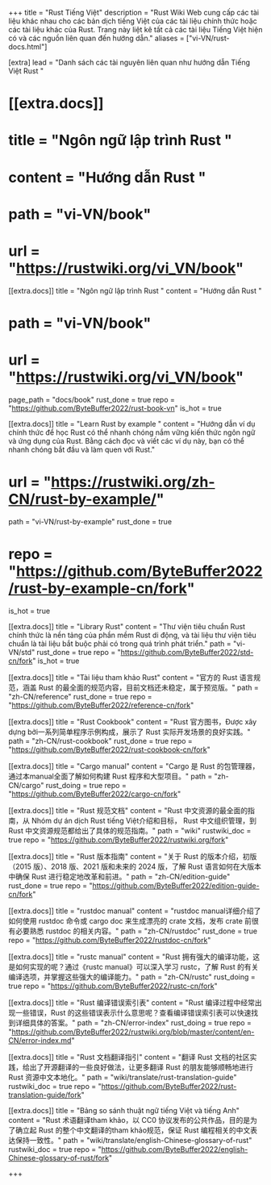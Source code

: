 +++
title = "Rust Tiếng Việt"
description = "Rust Wiki Web cung cấp các tài liệu khác nhau cho các bản dịch tiếng Việt của các tài liệu chính thức hoặc các tài liệu khác của Rust. Trang này liệt kê tất cả các tài liệu Tiếng Việt hiện có và các nguồn liên quan đến hướng dẫn."
aliases = ["vi-VN/rust-docs.html"]

[extra]
lead = "Danh sách các tài nguyên liên quan như hướng dẫn Tiếng Việt Rust "

# [[extra.docs]]
# title = "Ngôn ngữ lập trình Rust "
# content = "Hướng dẫn Rust "
# path = "vi-VN/book"
# url = "https://rustwiki.org/vi_VN/book"

[[extra.docs]]
title = "Ngôn ngữ lập trình Rust "
content = "Hướng dẫn Rust "
# path = "vi-VN/book"
# url = "https://rustwiki.org/vi_VN/book"
page_path = "docs/book"
rust_done = true
repo = "https://github.com/ByteBuffer2022/rust-book-vn"
is_hot = true

[[extra.docs]]
title = "Learn Rust by example "
content = "Hướng dẫn ví dụ chính thức để học Rust có thể nhanh chóng nắm vững kiến ​​thức ngôn ngữ và ứng dụng của Rust. Bằng cách đọc và viết các ví dụ này, bạn có thể nhanh chóng bắt đầu và làm quen với Rust."
# url = "https://rustwiki.org/zh-CN/rust-by-example/"
path = "vi-VN/rust-by-example"
rust_done = true
# repo = "https://github.com/ByteBuffer2022/rust-by-example-cn/fork"
is_hot = true

[[extra.docs]]
title = "Library Rust"
content = "Thư viện tiêu chuẩn Rust chính thức là nền tảng của phần mềm Rust di động, và tài liệu thư viện tiêu chuẩn là tài liệu bắt buộc phải có trong quá trình phát triển."
path = "vi-VN/std"
rust_done = true
repo = "https://github.com/ByteBuffer2022/std-cn/fork"
is_hot = true

[[extra.docs]]
title = "Tài liệu tham khảo Rust"
content = "官方的 Rust 语言规范，涵盖 Rust 的最全面的规范内容，目前文档还未稳定，属于预览版。"
path = "zh-CN/reference"
rust_done = true
repo = "https://github.com/ByteBuffer2022/reference-cn/fork"

[[extra.docs]]
title = "Rust Cookbook"
content = "Rust 官方图书，Được xây dựng bởi一系列简单程序示例构成，展示了 Rust 实际开发场景的良好实践。"
path = "zh-CN/rust-cookbook"
rust_done = true
repo = "https://github.com/ByteBuffer2022/rust-cookbook-cn/fork"

[[extra.docs]]
title = "Cargo manual"
content = "Cargo 是 Rust 的包管理器，通过本manual全面了解如何构建 Rust 程序和大型项目。"
path = "zh-CN/cargo"
rust_doing = true
repo = "https://github.com/ByteBuffer2022/cargo-cn/fork"

[[extra.docs]]
title = "Rust 规范文档"
content = "Rust 中文资源的最全面的指南，从 Nhóm dự án dịch Rust tiếng Việt介绍和目标， Rust 中文组织管理，到 Rust 中文资源规范都给出了具体的规范指南。"
path = "wiki"
rustwiki_doc = true
repo = "https://github.com/ByteBuffer2022/rustwiki.org/fork"

[[extra.docs]]
title = "Rust 版本指南"
content = "关于 Rust 的版本介绍，初版（2015 版）、2018 版、2021 版和未来的 2024 版，了解 Rust 语言如何在大版本中确保 Rust 进行稳定地改革和前进。"
path = "zh-CN/edition-guide"
rust_done = true
repo = "https://github.com/ByteBuffer2022/edition-guide-cn/fork"

[[extra.docs]]
title = "rustdoc manual"
content = "rustdoc manual详细介绍了如何使用 rustdoc 命令或 cargo doc 来生成漂亮的 crate 文档，发布 crate 前很有必要熟悉 rustdoc 的相关内容。"
path = "zh-CN/rustdoc"
rust_done = true
repo = "https://github.com/ByteBuffer2022/rustdoc-cn/fork"

[[extra.docs]]
title = "rustc manual"
content = "Rust 拥有强大的编译功能，这是如何实现的呢？通过《rustc manual》可以深入学习 rustc，了解 Rust 的有关编译选项，并掌握这些强大的编译能力。"
path = "zh-CN/rustc"
rust_doing = true
repo = "https://github.com/ByteBuffer2022/rustc-cn/fork"

[[extra.docs]]
title = "Rust 编译错误索引表"
content = "Rust 编译过程中经常出现一些错误，Rust 的这些错误表示什么意思呢？查看编译错误索引表可以快速找到详细具体的答案。"
path = "zh-CN/error-index"
rust_doing = true
repo = "https://github.com/ByteBuffer2022/rustwiki.org/blob/master/content/en-CN/error-index.md"

[[extra.docs]]
title = "Rust 文档翻译指引"
content = "翻译 Rust 文档的社区实践，给出了开源翻译的一些良好做法，让更多翻译 Rust 的朋友能够顺畅地进行 Rust 资源中文本地化。"
path = "wiki/translate/rust-translation-guide"
rustwiki_doc = true
repo = "https://github.com/ByteBuffer2022/rust-translation-guide/fork"

[[extra.docs]]
title = "Bảng so sánh thuật ngữ tiếng Việt và tiếng Anh"
content = "Rust 术语翻译tham khảo，以 CC0 协议发布的公共作品，目的是为了确立起 Rust 的整个中文翻译的tham khảo规范，保证 Rust 编程相关的中文表达保持一致性。"
path = "wiki/translate/english-Chinese-glossary-of-rust"
rustwiki_doc = true
repo = "https://github.com/ByteBuffer2022/english-Chinese-glossary-of-rust/fork"

+++
